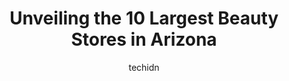---
layout: ampstory
image: https://i0.wp.com/paketmu.com/wp-content/uploads/2023/06/sage-beauty-supply-llc-0-in-arizona-1686366923.jpeg?resize=640,853
author: techidn
featured: false
description: Explore the diverse Beauty Store scene in Arizona, home to an incredible selection of 10 establishments catering to every taste. Whether youre in search of iconic favorites or undiscovered 
title: Unveiling the 10 Largest Beauty Stores in Arizona
cover:
   title: Unveiling the 10 Largest Beauty Stores in Arizona
   subtitle: RICKPATE
   background: https://paketmu.com/wp-content/uploads/2023/06/sage-beauty-supply-llc-0-in-arizona-1686366923.jpeg

pages: 
 - layout: thirds
   top: <h1>#1 Grand Mart - Hair Store</h1>
   bottom: "<p>I love it! Its far from my house, but they have a really nice selection of colors for braiding hair, wigs, and things of hair supplies. Ive bought a few of the womens </p>"
   background: https://paketmu.com/wp-content/uploads/2023/06/sage-beauty-supply-llc-1-in-arizona-1686366923.jpeg
   backgroundblur: true
 - layout: thirds
   top: <h1>#2 Mid-K Beauty Supply</h1>
   bottom: "<p>This store is phenomenal 💯 The employees were exceptional.  They were friendly, patient, and knowledgeable. Whenever Im  in town, this will definitely be my go to sto</p>"
   background: https://paketmu.com/wp-content/uploads/2023/06/sage-beauty-supply-llc-2-in-arizona-1686366924.jpeg
   cta:
      link: https://paketmu.com/unveiling-the-10-largest-beauty-stores-in-arizona/
      text: Unveiling the 10 Largest Beauty Stores in Arizona
 - layout: thirds
   top: <h1>#3 United Beauty Supply, Hair Extension & Wigs</h1>
   bottom: "<p>Overall, we have had good experiences at this store. It goes back and forth, though. My daughter is mixed and likes me to do her hair in different styles every once in a </p>"
   background: https://paketmu.com/wp-content/uploads/2023/06/sage-beauty-supply-llc-3-in-arizona-1686366924.jpeg
   cta:
      link: https://paketmu.com/unveiling-the-10-largest-beauty-stores-in-arizona/
      text: Unveiling the 10 Largest Beauty Stores in Arizona
 - layout: thirds
   top: <h1>#4 United Beauty Supply, Hair Extension & Wigs</h1>
   bottom: "<p>6020 W Bell Rd #116, Glendale, AZ 85308, United States</p>"
   background: https://images.unsplash.com/photo-1489648022186-8f49310909a0?ixlib=rb-4.0.3&ixid=MnwxMjA3fDB8MHxwaG90by1wYWdlfHx8fGVufDB8fHx8&auto=format&fit=crop&w=640&h=853&q=80
   cta:
      link: https://paketmu.com/unveiling-the-10-largest-beauty-stores-in-arizona/
      text: Unveiling the 10 Largest Beauty Stores in Arizona
 - layout: thirds
   top: <h1>#5 Mars Beauty</h1>
   bottom: "<p>755 W Baseline Rd, Tempe, AZ 85283, United States</p>"
   background: https://images.unsplash.com/photo-1540457036297-448b6b99e91c?ixlib=rb-4.0.3&ixid=MnwxMjA3fDB8MHxwaG90by1wYWdlfHx8fGVufDB8fHx8&auto=format&fit=crop&w=640&h=853&q=80
   cta:
      link: https://paketmu.com/unveiling-the-10-largest-beauty-stores-in-arizona/
      text: Unveiling the 10 Largest Beauty Stores in Arizona
 - layout: thirds
   top: <h1>#6 Mid-K Beauty Supply</h1>
   bottom: "<p>6544 W Thomas Rd, Phoenix, AZ 85033, United States</p>"
   background: https://images.unsplash.com/photo-1561679660-d00ee1e0dc8e?ixlib=rb-4.0.3&ixid=MnwxMjA3fDB8MHxwaG90by1wYWdlfHx8fGVufDB8fHx8&auto=format&fit=crop&w=640&h=853&q=80
   cta:
      link: https://paketmu.com/unveiling-the-10-largest-beauty-stores-in-arizona/
      text: Unveiling the 10 Largest Beauty Stores in Arizona
 - layout: thirds
   top: <h1>#7 Nu York West Beauty Supply</h1>
   bottom: "<p>2927 N 24th St, Phoenix, AZ 85016, United States</p>"
   background: https://images.unsplash.com/photo-1527067829737-402993088e6b?ixlib=rb-4.0.3&ixid=MnwxMjA3fDB8MHxwaG90by1wYWdlfHx8fGVufDB8fHx8&auto=format&fit=crop&w=640&h=853&q=80
   cta:
      link: https://paketmu.com/unveiling-the-10-largest-beauty-stores-in-arizona/
      text: Unveiling the 10 Largest Beauty Stores in Arizona
 - layout: thirds
   middle: Continue reading...
   background: https://images.unsplash.com/photo-1488554378835-f7acf46e6c98?ixlib=rb-4.0.3&ixid=MnwxMjA3fDB8MHxwaG90by1wYWdlfHx8fGVufDB8fHx8&auto=format&fit=crop&w=640&h=853&q=80
   cta:
      link: https://paketmu.com/unveiling-the-10-largest-beauty-stores-in-arizona/
      text: Unveiling the 10 Largest Beauty Stores in Arizona
      
---